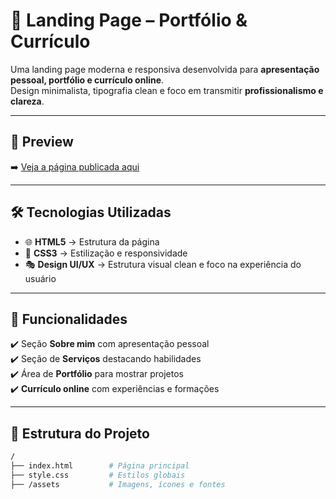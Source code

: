 # 💼 Landing Page – Portfólio & Currículo  

Uma landing page moderna e responsiva desenvolvida para **apresentação pessoal, portfólio e currículo online**.  
Design minimalista, tipografia clean e foco em transmitir **profissionalismo e clareza**.  

---

## 📸 Preview  

➡️ [Veja a página publicada aqui](https://SEU-LINK-GITHUB-PAGES)  

---

## 🛠️ Tecnologias Utilizadas  

- 🌐 **HTML5** → Estrutura da página  
- 🎨 **CSS3** → Estilização e responsividade  
- 🎭 **Design UI/UX** → Estrutura visual clean e foco na experiência do usuário  

---

## 🚀 Funcionalidades  

✔️ Seção **Sobre mim** com apresentação pessoal  
✔️ Seção de **Serviços** destacando habilidades  
✔️ Área de **Portfólio** para mostrar projetos  
✔️ **Currículo online** com experiências e formações  

---

## 📂 Estrutura do Projeto  

```bash
/
├── index.html        # Página principal
├── style.css         # Estilos globais
├── /assets           # Imagens, ícones e fontes
